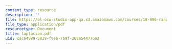 ```yaml
---
content_type: resource
description: ''
file: https://ol-ocw-studio-app-qa.s3.amazonaws.com/courses/18-996-random-matrix-theory-and-its-applications-spring-2004/cac649895839f9eb7b9f202a544776a3_laplacian.pdf
file_type: application/pdf
resourcetype: Document
title: laplacian.pdf
uid: cac64989-5839-f9eb-7b9f-202a544776a3
---
```

